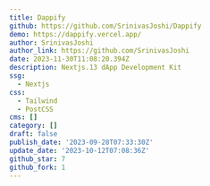 ```yaml
---
title: Dappify
github: https://github.com/SrinivasJoshi/Dappify
demo: https://dappify.vercel.app/
author: SrinivasJoshi
author_link: https://github.com/SrinivasJoshi
date: 2023-11-30T11:08:20.394Z
description: Nextjs.13 dApp Development Kit
ssg:
  - Nextjs
css:
  - Tailwind
  - PostCSS
cms: []
category: []
draft: false
publish_date: '2023-09-28T07:33:30Z'
update_date: '2023-10-12T07:08:36Z'
github_star: 7
github_fork: 1
---
```

